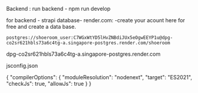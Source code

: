 
Backend :
run backend - npm run develop

for backend - strapi
database- render.com:
    -create your acount here for free and create a data base.

    postgres://shoeroom_user:C7WGxWtYD5lHvZNBdiJUx5eOgwEEYP1u@dpg-co2sr621hbls73a6c4tg-a.singapore-postgres.render.com/shoeroom
    
dpg-co2sr621hbls73a6c4tg-a.singapore-postgres.render.com

jsconfig.json

{
  "compilerOptions": {
    "moduleResolution": "nodenext",
    "target": "ES2021",
    "checkJs": true,
    "allowJs": true
  }
}
